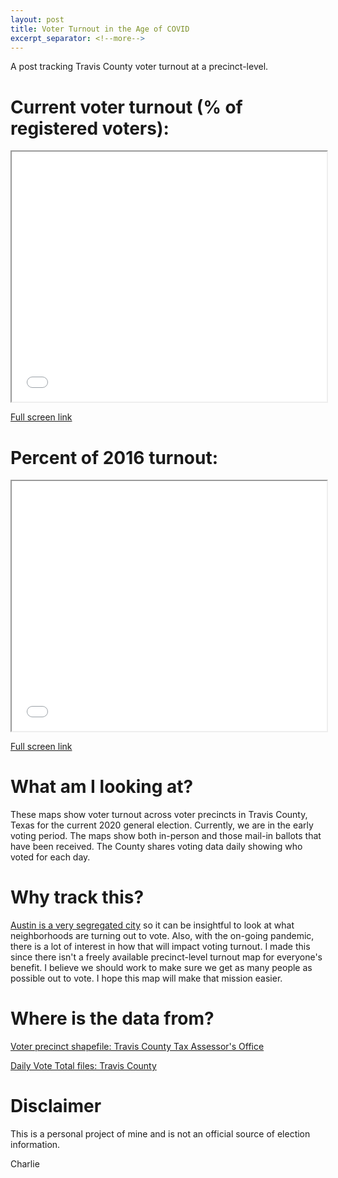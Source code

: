 ```yaml
---
layout: post
title: Voter Turnout in the Age of COVID
excerpt_separator: <!--more-->
---
```


A post tracking Travis County voter turnout at a precinct-level.

<!--more-->

# Current voter turnout (% of registered voters):

<iframe src='/maps/election_map.html'
        width='100%' height='400px'>
</iframe>

[Full screen link](http://modalshift.co/maps/election_map.html)


# Percent of 2016 turnout: 

<iframe src='/maps/election_map2.html'
        width='100%' height='400px'>
</iframe>

[Full screen link](http://modalshift.co/maps/election_map2.html)


# What am I looking at?

These maps show voter turnout across voter precincts in Travis County, Texas for the current 2020 general election. Currently, we are in the early voting period. The maps show both in-person and those mail-in ballots that have been received. The County shares voting data daily showing who voted for each day. 

# Why track this?

[Austin is a very segregated city](https://projects.statesman.com/news/economic-mobility/) so it can be insightful to look at what neighborhoods are turning out to vote. Also, with the on-going pandemic, there is a lot of interest in how that will impact voting turnout. I made this since there isn't a freely available precinct-level turnout map for everyone's benefit. I believe we should work to make sure we get as many people as possible out to vote. I hope this map will make that mission easier.

# Where is the data from?

[Voter precinct shapefile: Travis County Tax Assessor's Office](https://tax-office.traviscountytx.gov/about-us/reports-data/voters)

[Daily Vote Total files: Travis County](https://countyclerk.traviscountytx.gov/elections/current-election.html)

# Disclaimer

This is a personal project of mine and is not an official source of election information. 

Charlie
